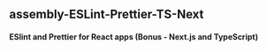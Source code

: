 ## assembly-ESLint-Prettier-TS-Next
#### ESlint and Prettier for React apps (Bonus - Next.js and TypeScript)
